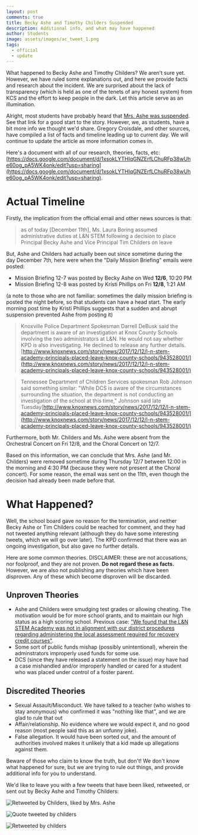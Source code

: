 ```yaml
---
layout: post
comments: true
title: Becky Ashe and Timothy Childers Suspended
description: Additional info, and what may have happened
author: Students
image: assets/images/ac_tweet_1.png
tags:
  - official
  - update
---
```


What happened to Becky Ashe and Timothy Childers? We aren't sure yet. However, we have ruled some explanations out, and here we provide facts and research about the incident. We are surprised about the lack of transparency (which is held as one of the tenets of any honest system) from KCS and the effort to keep people in the dark. Let this article serve as an illumination.


Alright, most students have probably heard that [Mrs. Ashe was suspended](http://www.knoxnews.com/story/news/2017/12/12/l-n-stem-academy-principals-placed-leave-knox-county-schools/943528001/). See that link for a good start to the story. However, we, as students, have a bit more info we thought we'd share. Gregory Croisdale, and other sources, have compiled a list of facts and timeline leading up to current day. We will continue to update the article as more information comes in.

Here's a document with all of our research, theories, facts, etc: [https://docs.google.com/document/d/1xsokLYTHIqGNZErfLChuRFp38wUhe60og_pA5WK4onk/edit?usp=sharing](https://docs.google.com/document/d/1xsokLYTHIqGNZErfLChuRFp38wUhe60og_pA5WK4onk/edit?usp=sharing).

# Actual Timeline

Firstly, the implication from the official email and other news sources is that:

> as of today [December 11th], Ms. Laura Boring assumed administrative duties at L&N STEM following a decision to place Principal Becky Ashe and Vice Principal Tim Childers on leave

But, Ashe and Childers had actually been out since sometime during the day December 7th, here were when the "Daily Mission Briefing" emails were posted:

  * Mission Briefing 12-7 was posted by Becky Ashe on Wed **12/6**, 10:20 PM
 * Mission Briefing 12-8 was posted by Kristi Phillips on Fri **12/8**, 1:21 AM


(a note to those who are not familiar: sometimes the daily mission briefing is posted the night before, so that students can have a head start. The early morning post time by Kristi Phillips suggests that a sudden and abrupt suspension prevented Ashe from posting it)

> Knoxville Police Department Spokesman Darrell DeBusk said the department is aware of an investigation at Knox County Schools involving the two administrators at L&N. He would not say whether KPD is also investigating. He declined to release any further details. [http://www.knoxnews.com/story/news/2017/12/12/l-n-stem-academy-principals-placed-leave-knox-county-schools/943528001/](http://www.knoxnews.com/story/news/2017/12/12/l-n-stem-academy-principals-placed-leave-knox-county-schools/943528001/)

> Tennessee Department of Children Services spokesman Rob Johnson said something similar: "While DCS is aware of the circumstances surrounding the situation, the department is not conducting an investigation of the school at this time," Johnson said late Tuesday[http://www.knoxnews.com/story/news/2017/12/12/l-n-stem-academy-principals-placed-leave-knox-county-schools/943528001/](http://www.knoxnews.com/story/news/2017/12/12/l-n-stem-academy-principals-placed-leave-knox-county-schools/943528001/)

Furthermore, both Mr. Childers and Ms. Ashe were absent from the Orchestral Concert on Fri 12/8, and the Choral Concert on 12/7.

Based on this information, we can conclude that Mrs. Ashe (and Mr. Childers) were removed sometime during Thursday 12/7 between 12:00 in the morning and 4:30 PM (because they were not present at the Choral concert). For some reason, the email was sent on the 11th, even though the decision had already been made before that.



# What Happened?

Well, the school board gave no reason for the termination, and neither Becky Ashe or Tim Childers could be reached for comment, and they had not tweeted anything relevant (although they do have some interesting tweets, which we will go over later). The KPD confirmed that there was an ongoing investigation, but also gave no further details.

Here are some common theories. DISCLAIMER: these are not accusations, nor foolproof, and they are not proven. **Do not regard these as facts.** However, we are also not publishing any theories which have been disproven. Any of these which become disproven will be discarded.



## Unproven Theories

  * Ashe and Childers were smudging test grades or allowing cheating. The motivation would be for more school grants, and to maintain our high status as a high scoring school. Previous case: ["We found that the L&N STEM Academy was not in alignment with our district procedures regarding administering the local assessment required for recovery credit courses"](http://archive.knoxnews.com/news/former-stem-student-alleges-cheating-ep-510399095-355471961.html/).
  * Some sort of public funds mishap (possibly unintentional), wherein the adminstrators improperly used funds for some use.
  * DCS (since they have released a statement on the issue) may have had a case mishandled and/or improperly handled or cared for a student who was placed under control of a foster parent.


## Discredited Theories
 
  * Sexual Assault/Misconduct. We have talked to a teacher (who wishes to stay anonymous) who confirmed it was "nothing like that", and we are glad to rule that out
  * Affair/relationship. No evidence where we would expect it, and no good reason (most people said this as an unfunny joke).
  * False allegation. It would have been sorted out, and the amount of authorities involved makes it unlikely that a kid made up allegations against them.


Beware of those who claim to know the truth, but don't! We don't know what happened for sure, but we are trying to rule out things, and provide additional info for you to understand.


We'd like to leave you with a few tweets that have been liked, retweeted, or sent out by Becky Ashe and Timothy Childers:

![Retweeted by Childers, liked by Mrs. Ashe]({{site.baseurl}}/asserts/images/ac_tweet_0.png "Retweeted by Childers, liked by Mrs. Ashe")

![Quote tweeted by childers]({{site.baseurl}}/asserts/images/ac_tweet_1.png "Quote tweeted by childers")

![Retweeted by childers]({{site.baseurl}}/asserts/images/ac_tweet_2.png "Retweeted by childers")


